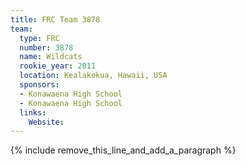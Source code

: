 ```yaml
---
title: FRC Team 3878
team:
  type: FRC
  number: 3878
  name: Wildcats
  rookie_year: 2011
  location: Kealakekua, Hawaii, USA
  sponsors:
  - Konawaena High School
  - Konawaena High School
  links:
    Website:
---
```


{% include remove_this_line_and_add_a_paragraph %}